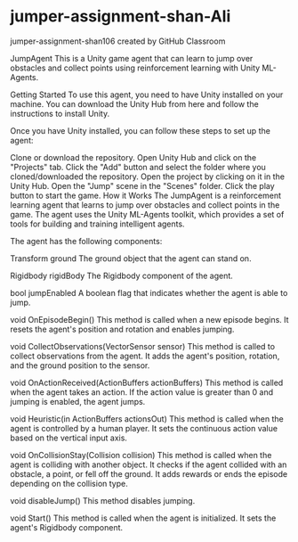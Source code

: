 # jumper-assignment-shan-Ali
jumper-assignment-shan106 created by GitHub Classroom

JumpAgent
This is a Unity game agent that can learn to jump over obstacles and collect points using reinforcement learning with Unity ML-Agents.

Getting Started
To use this agent, you need to have Unity installed on your machine. You can download the Unity Hub from here and follow the instructions to install Unity.

Once you have Unity installed, you can follow these steps to set up the agent:

Clone or download the repository.
Open Unity Hub and click on the "Projects" tab.
Click the "Add" button and select the folder where you cloned/downloaded the repository.
Open the project by clicking on it in the Unity Hub.
Open the "Jump" scene in the "Scenes" folder.
Click the play button to start the game.
How it Works
The JumpAgent is a reinforcement learning agent that learns to jump over obstacles and collect points in the game. The agent uses the Unity ML-Agents toolkit, which provides a set of tools for building and training intelligent agents.

The agent has the following components:

Transform ground
The ground object that the agent can stand on.

Rigidbody rigidBody
The Rigidbody component of the agent.

bool jumpEnabled
A boolean flag that indicates whether the agent is able to jump.

void OnEpisodeBegin()
This method is called when a new episode begins. It resets the agent's position and rotation and enables jumping.

void CollectObservations(VectorSensor sensor)
This method is called to collect observations from the agent. It adds the agent's position, rotation, and the ground position to the sensor.

void OnActionReceived(ActionBuffers actionBuffers)
This method is called when the agent takes an action. If the action value is greater than 0 and jumping is enabled, the agent jumps.

void Heuristic(in ActionBuffers actionsOut)
This method is called when the agent is controlled by a human player. It sets the continuous action value based on the vertical input axis.

void OnCollisionStay(Collision collision)
This method is called when the agent is colliding with another object. It checks if the agent collided with an obstacle, a point, or fell off the ground. It adds rewards or ends the episode depending on the collision type.

void disableJump()
This method disables jumping.

void Start()
This method is called when the agent is initialized. It sets the agent's Rigidbody component.
